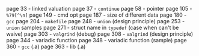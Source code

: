 page 33 - linked valuation
page 37 - `continue`
page 58 - pointer
page 105 - `%79[^\n]`
page 149 - cmd opt
page 187 - size of different data
page 180 - `gcc`
page 204 - `makefile`
page 248 - `union` (design principle)
page 253 - `union` samples
page 271 - struct name in `typedef` (case when can't be waive) 
page 303 - `valgrind` (debug)
page 308 - `valgrind` (design principle)
page 344 - variadic function
page 348 - variadic function (sample)
page 360 - `gcc` (.a)
page 363 - lib (.a)


